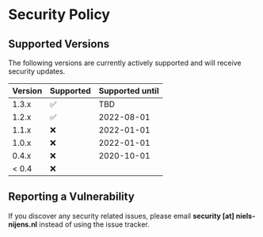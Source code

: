# Security Policy

## Supported Versions

The following versions are currently actively supported and
will receive security updates.

| Version | Supported          | Supported until |
|---------|--------------------|-----------------|
| 1.3.x   | :white_check_mark: | TBD             |
| 1.2.x   | :white_check_mark: | 2022-08-01      |
| 1.1.x   | :x:                | 2022-01-01      |
| 1.0.x   | :x:                | 2022-01-01      |
| 0.4.x   | :x:                | 2020-10-01      |
| < 0.4   | :x:                |                 |

## Reporting a Vulnerability

If you discover any security related issues, please email
**security [at] niels-nijens.nl** instead of using the issue tracker.
